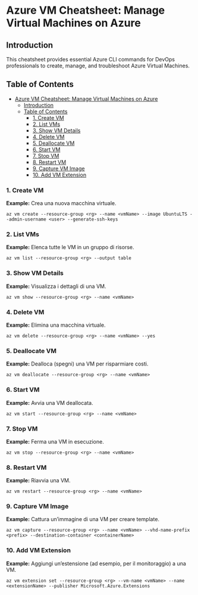 # Azure VM Cheatsheet: Manage Virtual Machines on Azure

## Introduction
This cheatsheet provides essential Azure CLI commands for DevOps professionals to create, manage, and troubleshoot Azure Virtual Machines.

## Table of Contents
- [Azure VM Cheatsheet: Manage Virtual Machines on Azure](#azure-vm-cheatsheet-manage-virtual-machines-on-azure)
  - [Introduction](#introduction)
  - [Table of Contents](#table-of-contents)
    - [1. Create VM](#1-create-vm)
    - [2. List VMs](#2-list-vms)
    - [3. Show VM Details](#3-show-vm-details)
    - [4. Delete VM](#4-delete-vm)
    - [5. Deallocate VM](#5-deallocate-vm)
    - [6. Start VM](#6-start-vm)
    - [7. Stop VM](#7-stop-vm)
    - [8. Restart VM](#8-restart-vm)
    - [9. Capture VM Image](#9-capture-vm-image)
    - [10. Add VM Extension](#10-add-vm-extension)

<a id="create-vm"></a>
### 1. Create VM  
**Example:** Crea una nuova macchina virtuale.  
```
az vm create --resource-group <rg> --name <vmName> --image UbuntuLTS --admin-username <user> --generate-ssh-keys
```

<a id="list-vms"></a>
### 2. List VMs  
**Example:** Elenca tutte le VM in un gruppo di risorse.  
```
az vm list --resource-group <rg> --output table
```

<a id="show-vm-details"></a>
### 3. Show VM Details  
**Example:** Visualizza i dettagli di una VM.  
```
az vm show --resource-group <rg> --name <vmName>
```

<a id="delete-vm"></a>
### 4. Delete VM  
**Example:** Elimina una macchina virtuale.  
```
az vm delete --resource-group <rg> --name <vmName> --yes
```

<a id="deallocate-vm"></a>
### 5. Deallocate VM  
**Example:** Dealloca (spegni) una VM per risparmiare costi.  
```
az vm deallocate --resource-group <rg> --name <vmName>
```

<a id="start-vm"></a>
### 6. Start VM  
**Example:** Avvia una VM deallocata.  
```
az vm start --resource-group <rg> --name <vmName>
```

<a id="stop-vm"></a>
### 7. Stop VM  
**Example:** Ferma una VM in esecuzione.  
```
az vm stop --resource-group <rg> --name <vmName>
```

<a id="restart-vm"></a>
### 8. Restart VM  
**Example:** Riavvia una VM.  
```
az vm restart --resource-group <rg> --name <vmName>
```

<a id="capture-vm-image"></a>
### 9. Capture VM Image  
**Example:** Cattura un’immagine di una VM per creare template.  
```
az vm capture --resource-group <rg> --name <vmName> --vhd-name-prefix <prefix> --destination-container <containerName>
```

<a id="add-vm-extension"></a>
### 10. Add VM Extension  
**Example:** Aggiungi un’estensione (ad esempio, per il monitoraggio) a una VM.  
```
az vm extension set --resource-group <rg> --vm-name <vmName> --name <extensionName> --publisher Microsoft.Azure.Extensions
```
